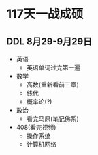 # 117天一战成硕

## DDL 8月29-9月29日

- 英语
  - 英语单词过完第一遍
- 数学
  - 高数(重新看前三章)
  - 线代
  - 概率论(?)
- 政治
  - 看完马原(笔记佛系)
- 408(看完视频)
  - 操作系统
  - 计算机网络

